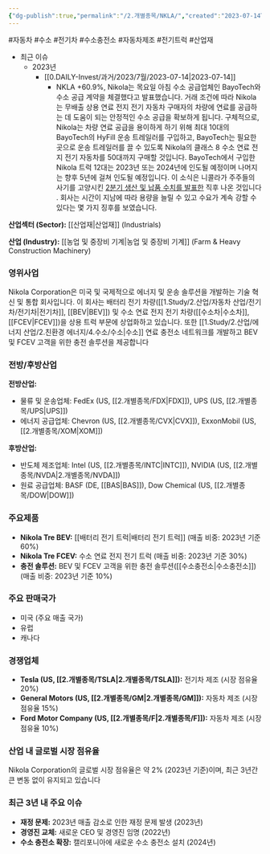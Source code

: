 ```yaml
---
{"dg-publish":true,"permalink":"/2.개별종목/NKLA/","created":"2023-07-14T10:40:51.351+09:00","updated":"2025-06-03T20:06:00.363+09:00"}
---
```


#자동차 #수소 #전기차 #수소충전소 #자동차제조 #전기트럭 #산업재 

- 최근 이슈
	- 2023년
		- [[0.DAILY-Invest/과거/2023/7월/2023-07-14\|2023-07-14]]
			- NKLA +60.9%, Nikola는 목요일 아침 수소 공급업체인 BayoTech와 수소 공급 계약을 체결했다고 발표했습니다. 거래 조건에 따라 Nikola는 무배출 상용 연료 전지 전기 자동차 구매자의 차량에 연료를 공급하는 데 도움이 되는 안정적인 수소 공급을 확보하게 됩니다. 구체적으로, Nikola는 차량 연료 공급을 용이하게 하기 위해 최대 10대의 BayoTech의 HyFill 운송 트레일러를 구입하고, BayoTech는 필요한 곳으로 운송 트레일러를 끌 수 있도록 Nikola의 클래스 8 수소 연료 전지 전기 자동차를 50대까지 구매할 것입니다. BayoTech에서 구입한 Nikola 트럭 12대는 2023년 또는 2024년에 인도될 예정이며 나머지는 향후 5년에 걸쳐 인도될 예정입니다. 이 소식은 니콜라가 주주들의 사기를 고양시킨 [2분기 생산 및 납품 수치를 발표한](https://www.fool.com/investing/2023/07/08/is-nikola-corporation-stock-a-buy-now/) 직후 나온 것입니다 . 회사는 시간이 지남에 따라 용량을 늘릴 수 있고 수요가 계속 강할 수 있다는 몇 가지 징후를 보였습니다.


**산업섹터 (Sector):** [[산업재\|산업재]] (Industrials)  

**산업 (Industry):** [[농업 및 중장비 기계\|농업 및 중장비 기계]] (Farm & Heavy Construction Machinery)

### 영위사업

Nikola Corporation은 미국 및 국제적으로 에너지 및 운송 솔루션을 개발하는 기술 혁신 및 통합 회사입니다. 이 회사는 배터리 전기 차량([[1.Study/2.산업/자동차 산업/전기차/전기차\|전기차]], [[BEV\|BEV]]) 및 수소 연료 전지 전기 차량([[수소차\|수소차]], [[FCEV\|FCEV]])을 상용 트럭 부문에 상업화하고 있습니다. 또한 [[1.Study/2.산업/에너지 산업/2.친환경 에너지/4.수소/수소\|수소]] 연료 충전소 네트워크를 개발하고 BEV 및 FCEV 고객을 위한 충전 솔루션을 제공합니다

### 전방/후방산업

**전방산업:**

- 물류 및 운송업체: FedEx (US, [[2.개별종목/FDX\|FDX]]), UPS (US, [[2.개별종목/UPS\|UPS]])
- 에너지 공급업체: Chevron (US, [[2.개별종목/CVX\|CVX]]), ExxonMobil (US, [[2.개별종목/XOM\|XOM]])

**후방산업:**

- 반도체 제조업체: Intel (US, [[2.개별종목/INTC\|INTC]]), NVIDIA (US, [[2.개별종목/NVDA\|2.개별종목/NVDA]])
- 원료 공급업체: BASF (DE, [[BAS\|BAS]]), Dow Chemical (US, [[2.개별종목/DOW\|DOW]])

### 주요제품

- **Nikola Tre BEV:** [[배터리 전기 트럭\|배터리 전기 트럭]] (매출 비중: 2023년 기준 60%)
- **Nikola Tre FCEV:** 수소 연료 전지 전기 트럭 (매출 비중: 2023년 기준 30%)
- **충전 솔루션:** BEV 및 FCEV 고객을 위한 충전 솔루션([[수소충전소\|수소충전소]]) (매출 비중: 2023년 기준 10%)

### 주요 판매국가

- 미국 (주요 매출 국가)
- 유럽
- 캐나다

### 경쟁업체

- **Tesla (US, [[2.개별종목/TSLA\|2.개별종목/TSLA]]):** 전기차 제조 (시장 점유율 20%)
- **General Motors (US, [[2.개별종목/GM\|2.개별종목/GM]]):** 자동차 제조 (시장 점유율 15%)
- **Ford Motor Company (US, [[2.개별종목/F\|2.개별종목/F]]):** 자동차 제조 (시장 점유율 10%)

### 산업 내 글로벌 시장 점유율

Nikola Corporation의 글로벌 시장 점유율은 약 2% (2023년 기준)이며, 최근 3년간 큰 변동 없이 유지되고 있습니다

### 최근 3년 내 주요 이슈

- **재정 문제:** 2023년 매출 감소로 인한 재정 문제 발생 (2023년)
- **경영진 교체:** 새로운 CEO 및 경영진 임명 (2022년)
- **수소 충전소 확장:** 캘리포니아에 새로운 수소 충전소 설치 (2024년)
